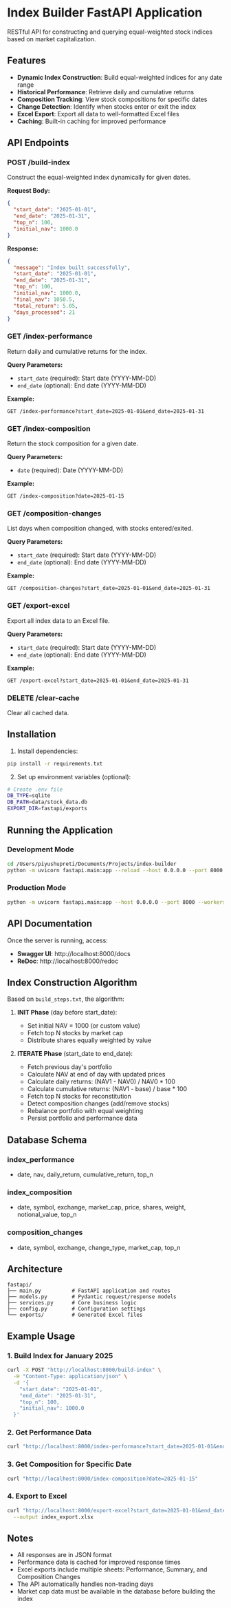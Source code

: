 # Index Builder FastAPI Application

RESTful API for constructing and querying equal-weighted stock indices based on market capitalization.

## Features

- **Dynamic Index Construction**: Build equal-weighted indices for any date range
- **Historical Performance**: Retrieve daily and cumulative returns
- **Composition Tracking**: View stock compositions for specific dates
- **Change Detection**: Identify when stocks enter or exit the index
- **Excel Export**: Export all data to well-formatted Excel files
- **Caching**: Built-in caching for improved performance

## API Endpoints

### POST /build-index
Construct the equal-weighted index dynamically for given dates.

**Request Body:**
```json
{
  "start_date": "2025-01-01",
  "end_date": "2025-01-31",
  "top_n": 100,
  "initial_nav": 1000.0
}
```

**Response:**
```json
{
  "message": "Index built successfully",
  "start_date": "2025-01-01",
  "end_date": "2025-01-31",
  "top_n": 100,
  "initial_nav": 1000.0,
  "final_nav": 1050.5,
  "total_return": 5.05,
  "days_processed": 21
}
```

### GET /index-performance
Return daily and cumulative returns for the index.

**Query Parameters:**
- `start_date` (required): Start date (YYYY-MM-DD)
- `end_date` (optional): End date (YYYY-MM-DD)

**Example:**
```
GET /index-performance?start_date=2025-01-01&end_date=2025-01-31
```

### GET /index-composition
Return the stock composition for a given date.

**Query Parameters:**
- `date` (required): Date (YYYY-MM-DD)

**Example:**
```
GET /index-composition?date=2025-01-15
```

### GET /composition-changes
List days when composition changed, with stocks entered/exited.

**Query Parameters:**
- `start_date` (required): Start date (YYYY-MM-DD)
- `end_date` (optional): End date (YYYY-MM-DD)

**Example:**
```
GET /composition-changes?start_date=2025-01-01&end_date=2025-01-31
```

### GET /export-excel
Export all index data to an Excel file.

**Query Parameters:**
- `start_date` (required): Start date (YYYY-MM-DD)
- `end_date` (optional): End date (YYYY-MM-DD)

**Example:**
```
GET /export-excel?start_date=2025-01-01&end_date=2025-01-31
```

### DELETE /clear-cache
Clear all cached data.

## Installation

1. Install dependencies:
```bash
pip install -r requirements.txt
```

2. Set up environment variables (optional):
```bash
# Create .env file
DB_TYPE=sqlite
DB_PATH=data/stock_data.db
EXPORT_DIR=fastapi/exports
```

## Running the Application

### Development Mode
```bash
cd /Users/piyushupreti/Documents/Projects/index-builder
python -m uvicorn fastapi.main:app --reload --host 0.0.0.0 --port 8000
```

### Production Mode
```bash
python -m uvicorn fastapi.main:app --host 0.0.0.0 --port 8000 --workers 4
```

## API Documentation

Once the server is running, access:
- **Swagger UI**: http://localhost:8000/docs
- **ReDoc**: http://localhost:8000/redoc

## Index Construction Algorithm

Based on `build_steps.txt`, the algorithm:

1. **INIT Phase** (day before start_date):
   - Set initial NAV = 1000 (or custom value)
   - Fetch top N stocks by market cap
   - Distribute shares equally weighted by value

2. **ITERATE Phase** (start_date to end_date):
   - Fetch previous day's portfolio
   - Calculate NAV at end of day with updated prices
   - Calculate daily returns: (NAV1 - NAV0) / NAV0 * 100
   - Calculate cumulative returns: (NAV1 - base) / base * 100
   - Fetch top N stocks for reconstitution
   - Detect composition changes (add/remove stocks)
   - Rebalance portfolio with equal weighting
   - Persist portfolio and performance data

## Database Schema

### index_performance
- date, nav, daily_return, cumulative_return, top_n

### index_composition
- date, symbol, exchange, market_cap, price, shares, weight, notional_value, top_n

### composition_changes
- date, symbol, exchange, change_type, market_cap, top_n

## Architecture

```
fastapi/
├── main.py          # FastAPI application and routes
├── models.py        # Pydantic request/response models
├── services.py      # Core business logic
├── config.py        # Configuration settings
└── exports/         # Generated Excel files
```

## Example Usage

### 1. Build Index for January 2025
```bash
curl -X POST "http://localhost:8000/build-index" \
  -H "Content-Type: application/json" \
  -d '{
    "start_date": "2025-01-01",
    "end_date": "2025-01-31",
    "top_n": 100,
    "initial_nav": 1000.0
  }'
```

### 2. Get Performance Data
```bash
curl "http://localhost:8000/index-performance?start_date=2025-01-01&end_date=2025-01-31"
```

### 3. Get Composition for Specific Date
```bash
curl "http://localhost:8000/index-composition?date=2025-01-15"
```

### 4. Export to Excel
```bash
curl "http://localhost:8000/export-excel?start_date=2025-01-01&end_date=2025-01-31" \
  --output index_export.xlsx
```

## Notes

- All responses are in JSON format
- Performance data is cached for improved response times
- Excel exports include multiple sheets: Performance, Summary, and Composition Changes
- The API automatically handles non-trading days
- Market cap data must be available in the database before building the index

